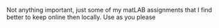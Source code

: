 Not anything important, just some of my matLAB assignments that I find better to keep online then locally.
Use as you please
